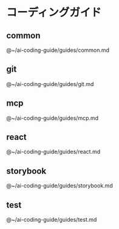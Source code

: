 # コーディングガイド

## common
@~/ai-coding-guide/guides/common.md

## git
@~/ai-coding-guide/guides/git.md

## mcp
@~/ai-coding-guide/guides/mcp.md

## react
@~/ai-coding-guide/guides/react.md

## storybook
@~/ai-coding-guide/guides/storybook.md

## test
@~/ai-coding-guide/guides/test.md
